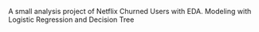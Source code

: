 A small analysis project of Netflix Churned Users with EDA. Modeling with Logistic Regression and Decision Tree
